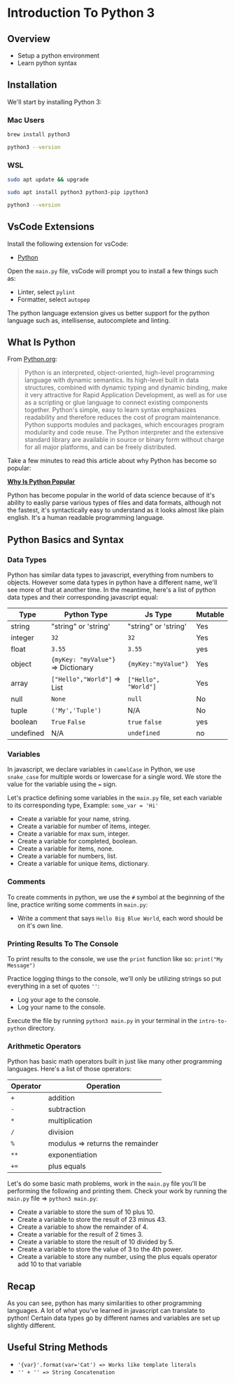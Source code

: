 # Introduction To Python 3

## Overview

- Setup a python environment
- Learn python syntax

## Installation

We'll start by installing Python 3:

### Mac Users

```sh
brew install python3
```

```sh
python3 --version
```

### WSL

```sh
sudo apt update && upgrade
```

```sh
sudo apt install python3 python3-pip ipython3
```

```sh
python3 --version
```

## VsCode Extensions

Install the following extension for vsCode:

- [Python](https://marketplace.visualstudio.com/items?itemName=ms-python.python)

Open the `main.py` file, vsCode will prompt you to install a few things such as:

- Linter, select `pylint`
- Formatter, select `autopep`

The python language extension gives us better support for the python language such as, intellisense, autocomplete and linting.

## What Is Python

From [Python.org](https://www.python.org/doc/essays/blurb/):

> Python is an interpreted, object-oriented, high-level programming language with dynamic semantics. Its high-level built in data structures, combined with dynamic typing and dynamic binding, make it very attractive for Rapid Application Development, as well as for use as a scripting or glue language to connect existing components together. Python's simple, easy to learn syntax emphasizes readability and therefore reduces the cost of program maintenance. Python supports modules and packages, which encourages program modularity and code reuse. The Python interpreter and the extensive standard library are available in source or binary form without charge for all major platforms, and can be freely distributed.

Take a few minutes to read this article about why Python has become so popular:

**[Why Is Python Popular](https://medium.com/@trungluongquang/why-python-is-popular-despite-being-super-slow-83a8320412a9)**

Python has become popular in the world of data science because of it's ability to easliy parse various types of files and data formats, although not the fastest, it's syntactically easy to understand as it looks almost like plain english. It's a human readable programming language.

## Python Basics and Syntax

### Data Types

Python has similar data types to javascript, everything from numbers to objects. However some data types in python have a different name, we'll see more of that at another time. In the meantime, here's a list of python data types and their corresponding javascript equal:

| Type      | Python Type                        | Js Type              | Mutable |
| --------- | ---------------------------------- | -------------------- | ------- |
| string    | "string" or 'string'               | "string" or 'string' | Yes     |
| integer   | `32`                               | `32`                 | Yes     |
| float     | `3.55`                             | `3.55`               | yes     |
| object    | `{myKey: "myValue"}` => Dictionary | `{myKey:"myValue"} ` | Yes     |
| array     | `["Hello","World"]` => List        | `["Hello", "World"]` | Yes     |
| null      | `None`                             | `null`               | No      |
| tuple     | `('My','Tuple')`                   | N/A                  | No      |
| boolean   | `True` `False`                     | `true` `false`       | yes     |
| undefined | N/A                                | `undefined`          | no      |

### Variables

In javascript, we declare variables in `camelCase` in Python, we use `snake_case` for multiple words or lowercase for a single word. We store the value for the variable using the `=` sign.

Let's practice defining some variables in the `main.py` file, set each variable to its corresponding type, Example: `some_var = 'Hi'`

- Create a variable for your name, string.
- Create a variable for number of items, integer.
- Create a variable for max sum, integer.
- Create a variable for completed, boolean.
- Create a variable for items, none.
- Create a variable for numbers, list.
- Create a variable for unique items, dictionary.

### Comments

To create comments in python, we use the `#` symbol at the beginning of the line, practice writing some comments in `main.py`:

- Write a comment that says `Hello Big Blue World`, each word should be on it's own line.

### Printing Results To The Console

To print results to the console, we use the `print` function like so: `print("My Message")`

Practice logging things to the console, we'll only be utilizing strings so put everything in a set of quotes `''`:

- Log your age to the console.
- Log your name to the console.

Execute the file by running `python3 main.py` in your terminal in the `intro-to-python` directory.

### Arithmetic Operators

Python has basic math operators built in just like many other programming languages. Here's a list of those operators:

| Operator | Operation                        |
| -------- | -------------------------------- |
| `+`      | addition                         |
| `-`      | subtraction                      |
| `*`      | multiplication                   |
| `/`      | division                         |
| `%`      | modulus => returns the remainder |
| `**`     | exponentiation                   |
| `+=`     | plus equals                      |

Let's do some basic math problems, work in the `main.py` file you'll be performing the following and printing them. Check your work by running the `main.py` file => `python3 main.py`:

- Create a variable to store the sum of 10 plus 10.
- Create a variable to store the result of 23 minus 43.
- Create a variable to show the remainder of 4.
- Create a variable for the result of 2 times 3.
- Create a variable to store the result of 10 divided by 5.
- Create a variable to store the value of 3 to the 4th power.
- Create a variable to store any number, using the plus equals operator add 10 to that variable

## Recap

As you can see, python has many similarities to other programming languages. A lot of what you've learned in javascript can translate to python! Certain data types go by different names and variables are set up slightly different.

## Useful String Methods

- `'{var}'.format(var='Cat') => Works like template literals`
- `'' + '' => String Concatenation`
